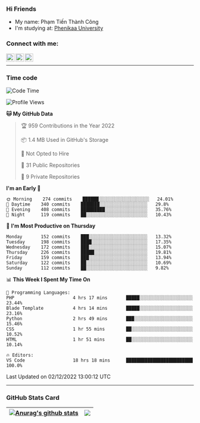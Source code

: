 ### Hi Friends

- My name: Phạm Tiến Thành Công
- I'm studying at: [Phenikaa University]


### Connect with me:
[<img align="left" alt="PhamTienThanhCong | Facebook" width="22px" src="https://upload.wikimedia.org/wikipedia/commons/thumb/1/16/Facebook-icon-1.png/640px-Facebook-icon-1.png" />][facebook]
[<img align="left" alt="PhamTienThanhCong | Zalo" width="22px" src="https://www.anphatpc.com.vn/template/anphat_2020v2/images/icon-zalo.jpg" />][zalo]
[<img align="left" alt="PhamTienThanhCong | LinkedIn" width="22px" src="https://cdn3.iconfinder.com/data/icons/inficons/512/linkedin.png" />][linkedin]

<br />

---

### Time code

<!--START_SECTION:waka-->
![Code Time](http://img.shields.io/badge/Code%20Time-781%20hrs%2011%20mins-blue)

![Profile Views](http://img.shields.io/badge/Profile%20Views-2-blue)

**🐱 My GitHub Data** 

> 🏆 959 Contributions in the Year 2022
 > 
> 📦 1.4 MB Used in GitHub's Storage 
 > 
> 🚫 Not Opted to Hire
 > 
> 📜 31 Public Repositories 
 > 
> 🔑 9 Private Repositories  
 > 
**I'm an Early 🐤** 

```text
🌞 Morning    274 commits    ██████░░░░░░░░░░░░░░░░░░░   24.01% 
🌆 Daytime    340 commits    ███████░░░░░░░░░░░░░░░░░░   29.8% 
🌃 Evening    408 commits    █████████░░░░░░░░░░░░░░░░   35.76% 
🌙 Night      119 commits    ██░░░░░░░░░░░░░░░░░░░░░░░   10.43%

```
📅 **I'm Most Productive on Thursday** 

```text
Monday       152 commits    ███░░░░░░░░░░░░░░░░░░░░░░   13.32% 
Tuesday      198 commits    ████░░░░░░░░░░░░░░░░░░░░░   17.35% 
Wednesday    172 commits    ███░░░░░░░░░░░░░░░░░░░░░░   15.07% 
Thursday     226 commits    █████░░░░░░░░░░░░░░░░░░░░   19.81% 
Friday       159 commits    ███░░░░░░░░░░░░░░░░░░░░░░   13.94% 
Saturday     122 commits    ██░░░░░░░░░░░░░░░░░░░░░░░   10.69% 
Sunday       112 commits    ██░░░░░░░░░░░░░░░░░░░░░░░   9.82%

```


📊 **This Week I Spent My Time On** 

```text
💬 Programming Languages: 
PHP                      4 hrs 17 mins       █████░░░░░░░░░░░░░░░░░░░░   23.44% 
Blade Template           4 hrs 14 mins       █████░░░░░░░░░░░░░░░░░░░░   23.16% 
Python                   2 hrs 49 mins       ███░░░░░░░░░░░░░░░░░░░░░░   15.46% 
CSS                      1 hr 55 mins        ██░░░░░░░░░░░░░░░░░░░░░░░   10.52% 
HTML                     1 hr 51 mins        ██░░░░░░░░░░░░░░░░░░░░░░░   10.14%

🔥 Editors: 
VS Code                  18 hrs 18 mins      █████████████████████████   100.0%

```


 Last Updated on 02/12/2022 13:00:12 UTC
<!--END_SECTION:waka-->

---

### GitHub Stats Card

| <a href="https://github.com/phamtienthanhcong"><img align="center" src="https://github-readme-stats.vercel.app/api?username=PhamTienThanhCong&show_icons=true&include_all_commits=true&theme=buefy&hide_border=true&theme=ocean_dark" alt="Anurag's github stats" /></a> | <a href="https://github.com/phamtienthanhcong"><img align="center" src="https://github-readme-stats.vercel.app/api/top-langs/?username=PhamTienThanhCong&layout=compact&theme=buefy&hide_border=true&theme=ocean_dark" /></a> |
| ------------- | ------------- |

[Phenikaa University]: https://phenikaa-uni.edu.vn/vi
[facebook]: https://www.facebook.com/phamtienthanhcong
[linkedin]: https://linkedin.com/in/phamtienthanhcong
[zalo]: https://zalo.me/0396396332
[tiktok]: https://www.tiktok.com/@phamtienthanhcong
[web]: https://github.com/PhamTienThanhCong/web_dev
[min project]: https://github.com/PhamTienThanhCong/Project-Of-Web
[c and cpp]: https://github.com/PhamTienThanhCong/Code_C_and_Cpro
[python]: https://github.com/PhamTienThanhCong/Python_beginer
